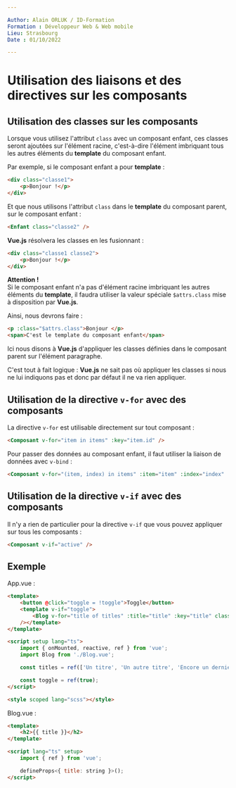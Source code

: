 ```yaml
---

Author: Alain ORLUK / ID-Formation  
Formation : Développeur Web & Web mobile  
Lieu: Strasbourg
Date : 01/10/2022 

---
```

# **Utilisation des liaisons et des directives sur les composants**

## **Utilisation des classes sur les composants**

Lorsque vous utilisez l'attribut `class` avec un composant enfant, ces classes seront ajoutées sur l'élément racine, c'est-à-dire l'élément imbriquant tous les autres éléments du **template** du composant enfant.  

Par exemple, si le composant enfant a pour **template** :  

```html
<div class="classe1">
    <p>Bonjour !</p>
</div>
```

Et que nous utilisons l'attribut `class` dans le **template** du composant parent, sur le composant enfant :  

```html
<Enfant class="classe2" />
```

**Vue.js** résolvera les classes en les fusionnant :  

```html
<div class="classe1 classe2">
    <p>Bonjour !</p>
</div>
```

**Attention !**  
Si le composant enfant n'a pas d'élément racine imbriquant les autres éléments du **template**, il faudra utiliser la valeur spéciale `$attrs.class` mise à disposition par **Vue.js**.  

Ainsi, nous devrons faire :  

```html
<p :class="$attrs.class">Bonjour </p>
<span>C'est le template du composant enfant</span>
```

Ici nous disons à **Vue.js** d'appliquer les classes définies dans le composant parent sur l'élément paragraphe.  

C'est tout à fait logique : **Vue.js** ne sait pas où appliquer les classes si nous ne lui indiquons pas et donc par défaut il ne va rien appliquer.  

## **Utilisation de la directive `v-for` avec des composants**

La directive `v-for` est utilisable directement sur tout composant :  

```html
<Composant v-for="item in items" :key="item.id" />
```

Pour passer des données au composant enfant, il faut utiliser la liaison de données avec `v-bind` :  

```html
<Composant v-for="(item, index) in items" :item="item" :index="index" :key="item.id"  />
```

## **Utilisation de la directive `v-if` avec des composants**

Il n'y a rien de particulier pour la directive `v-if` que vous pouvez appliquer sur tous les composants :  

```html
<Composant v-if="active" />
```

## **Exemple**

App.vue :  

```html
<template>
    <button @click="toggle = !toggle">Toggle</button>
    <template v-if="toggle">
        <Blog v-for="title of titles" :title="title" :key="title" class="parent"
    /></template>
</template>

<script setup lang="ts">
    import { onMounted, reactive, ref } from 'vue';
    import Blog from './Blog.vue';

    const titles = ref(['Un titre', 'Un autre titre', 'Encore un dernier titre']);

    const toggle = ref(true);
</script>

<style scoped lang="scss"></style>
```

Blog.vue :  

```html
<template>
    <h2>{{ title }}</h2>
</template>

<script lang="ts" setup>
    import { ref } from 'vue';

    defineProps<{ title: string }>();
</script>
```
